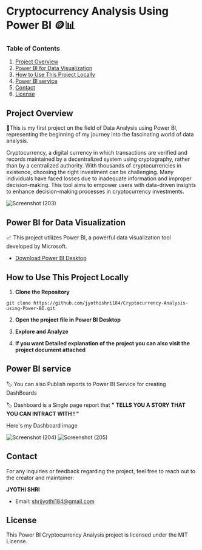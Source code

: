 # Cryptocurrency Analysis Using Power BI 🪙📊

### Table of Contents
1. [Project Overview](#project-overview)
2. [Power BI for Data Visualization](#power-bi-for-data-visualization)
3. [How to Use This Project Locally](#how-to-use-this-project-locally)
4. [Power BI service](#power-bi-service)
5. [Contact](#contact)
6. [License](#license)


## Project Overview
📍This is my first project on the field of Data Analysis using Power BI, representing the beginning of my journey into the fascinating world of data analysis.

Cryptocurrency, a digital currency in which transactions are verified and records maintained by a decentralized system using cryptography, rather than by a centralized authority. With thousands of cryptocurrencies in existence, choosing the right investment can be challenging. Many individuals have faced losses due to inadequate information and improper decision-making. This tool aims to empower users with data-driven insights to enhance decision-making processes in cryptocurrency investments.


![Screenshot (203)](https://github.com/jyothishri184/Cryptocurrency-Analysis-using-Power-BI/assets/106957211/ccffc00e-e092-4ce0-bf9d-c5a226a47e04)


## Power BI for Data Visualization 
📈 This project utilizes Power BI, a powerful data visualization tool developed by Microsoft. 

- [Download Power BI Desktop](https://powerbi.microsoft.com/desktop/)



## How to Use This Project Locally

1. **Clone the Repository**

```
git clone https://github.com/jyothishri184/Cryptocurrency-Analysis-using-Power-BI.git
```

2. **Open the project file in Power BI Desktop**
   
3. **Explore and Analyze**

4. **If you want Detailed explanation of the project you can also visit the project document attached**



## Power BI service

🏷️ You can also Publish reports to Power BI Service for creating DashBoards

🏷️ Dashboard is a Single page report that **" TELLS YOU A STORY THAT YOU CAN INTRACT WITH ! "**

Here's my Dashboard image

![Screenshot (204)](https://github.com/jyothishri184/Cryptocurrency-Analysis-using-Power-BI/assets/106957211/e7cec330-484f-4818-bad1-8acc07199e10)
![Screenshot (205)](https://github.com/jyothishri184/Cryptocurrency-Analysis-using-Power-BI/assets/106957211/eb2fc8ae-8ab6-401d-8a0d-ebfca164df79)




## Contact
For any inquiries or feedback regarding the project, feel free to reach out to the creator and maintainer:

**JYOTHI SHRI**
- Email: [shrijyothi184@gmail.com](mailto:shrijyothi184@gmail.com)


## License
This Power BI Cryptocurrency Analysis project is licensed under the MIT License.
